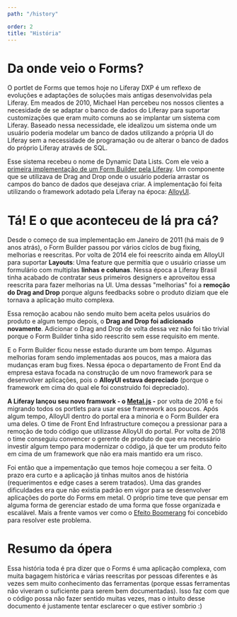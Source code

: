 ```yaml
---
path: "/history"

order: 2
title: "História"
---
```


# Da onde veio o Forms?

O portlet de Forms que temos hoje no Liferay DXP é um reflexo de evoluções e adaptações de soluções mais antigas desenvolvidas pela Liferay. Em meados de 2010, Michael Han percebeu nos nossos clientes a necesidade de se adaptar o banco de dados do Liferay para suportar customizações que eram muito comuns ao se implantar um sistema com Liferay. Baseado nessa necessidade, ele idealizou um sistema onde um usuário poderia modelar um banco de dados utilizando a própria UI do Liferay sem a necessidade de programação ou de alterar o banco de dados do próprio Liferay através de SQL.

Esse sistema recebeu o nome de Dynamic Data Lists. Com ele veio a [primeira implementação de um Form Builder pela Liferay](https://github.com/liferay/alloy-ui/commit/99b3c5d0d09c1867e8b9962ea4fe95f383611b07#diff-ef9f2ea7373eb89698ac6953359e5a8d). Um componente que se utilizava de Drag and Drop onde o usuário poderia arrastar os campos do banco de dados que desejava criar. A implementação foi feita utilizando o framework adotado pela Liferay na época: [AlloyUI](http://alloyui.com/).

# Tá! E o que aconteceu de lá pra cá?

Desde o começo de sua implementação em Janeiro de 2011 (há mais de 9 anos atrás), o Form Builder passou por vários ciclos de bug fixing, melhorias e reescritas. Por volta de 2014 ele foi reescrito ainda em AlloyUI para suportar **Layouts**: Uma feature que permitia que o usuário criasse um formulário com multiplas **linhas e colunas**. Nessa época a Liferay Brasil tinha acabado de contratar seus primeiros designers e aproveitou essa reescrita para fazer melhorias na UI. Uma dessas "melhorias" foi a **remoção do Drag and Drop** porque alguns feedbacks sobre o produto diziam que ele tornava a aplicação muito complexa.

Essa remoção acabou não sendo muito bem aceita pelos usuários do produto e algum tempo depois, o **Drag and Drop foi adicionado novamente**. Adicionar o Drag and Drop de volta dessa vez não foi tão trivial porque o Form Builder tinha sido reescrito sem esse requisito em mente.

E o Form Builder ficou nesse estado durante um bom tempo. Algumas melhorias foram sendo implementadas aos poucos, mas a maiora das mudanças eram bug fixes. Nessa época o departamento de Front End da empresa estava focada na construção de um novo framework para se desenvolver aplicações, pois o **AlloyUI estava depreciado** (porque o framework em cima do qual ele foi construido foi depreciado).

**A Liferay lançou seu novo framwork - o [Metal.js](/metal) -** por volta de 2016 e foi migrando todos os portlets para usar esse framework aos poucos. Após algum tempo, AlloyUI dentro do portal era a minoria e o Form Builder era uma deles. O time de Front End Infrastructure começou a pressionar para a remoção de todo código que utilizasse AlloyUI do portal. Por volta de 2018 o time conseguiu convencer o gerente de produto de que era necessário investir algum tempo para modernizar o código, já que ter um produto feito em cima de um framework que não era mais mantido era um risco.

Foi então que a impementação que temos hoje começou a ser feita. O prazo era curto e a aplicação já tinhas muitos anos de história (requerimentos e edge cases a serem tratados). Uma das grandes dificuldades era que não existia padrão em vigor para se desenvolver aplicações do porte do Forms em metal. O próprio time teve que pensar em alguma forma de gerenciar estado de uma forma que fosse organizada e escalável. Mais a frente vamos ver como o [Efeito Boomerang](/boomerang) foi concebido para resolver este problema.

# Resumo da ópera

Essa história toda é pra dizer que o Forms é uma aplicação complexa, com muita bagagem histórica e várias reescritas por pessoas diferentes e às vezes sem muito conhecimento das ferramentas (porque essas ferramentas não viveram o suficiente para serem bem documentadas). Isso faz com que o código possa não fazer sentido muitas vezes, mas o intuito desse documento é justamente tentar esclarecer o que estiver sombrio :)
